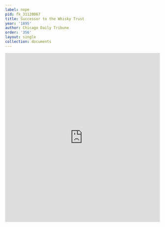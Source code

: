 ```yaml
---
label: nope
pid: fk_31120067
title: Successor to the Whisky Trust
year: '1895'
author: Chicago Daily Tribune
order: '356'
layout: single
collection: documents
---
```

<iframe src="https://northwestern.app.box.com/embed/s/5qsxx8ey569ipnrhtybls3sokjou8to7?sortColumn=date&view=list" width="100%" height="550" frameborder="0" allowfullscreen webkitallowfullscreen msallowfullscreen></iframe>
